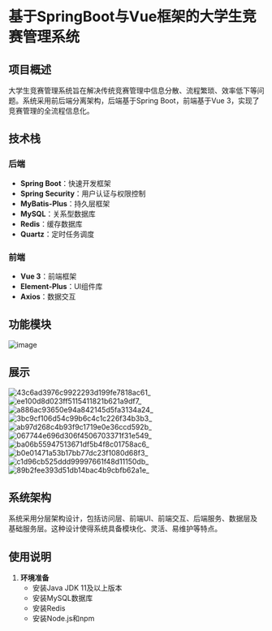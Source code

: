 # 基于SpringBoot与Vue框架的大学生竞赛管理系统

## 项目概述

大学生竞赛管理系统旨在解决传统竞赛管理中信息分散、流程繁琐、效率低下等问题。系统采用前后端分离架构，后端基于Spring Boot，前端基于Vue 3，实现了竞赛管理的全流程信息化。

## 技术栈

### 后端
- &zwnj;**Spring Boot**&zwnj;：快速开发框架
- &zwnj;**Spring Security**&zwnj;：用户认证与权限控制
- &zwnj;**MyBatis-Plus**&zwnj;：持久层框架
- &zwnj;**MySQL**&zwnj;：关系型数据库
- &zwnj;**Redis**&zwnj;：缓存数据库
- &zwnj;**Quartz**&zwnj;：定时任务调度

### 前端
- &zwnj;**Vue 3**&zwnj;：前端框架
- &zwnj;**Element-Plus**&zwnj;：UI组件库
- &zwnj;**Axios**&zwnj;：数据交互

## 功能模块

![image](https://github.com/user-attachments/assets/bc91ad85-167b-492a-8a10-8302ec3a3de5)

## 展示
![43c6ad3976c9922293d199fe7818ac61_](https://github.com/user-attachments/assets/9d1a50cf-8e46-438d-bd62-896baaa14122)
![ee100d8d023ff5115411821b621a9df7_](https://github.com/user-attachments/assets/a5d2fdf3-de0f-4b06-a18b-d635dda4e4bc)
![a886ac93650e94a842145d5fa3134a24_](https://github.com/user-attachments/assets/dda2369f-9ac6-4b1c-9dd1-01a004daf0ab)
![3bc9cf106d54c99b6c4c1c226f34b3b3_](https://github.com/user-attachments/assets/8b365f59-d0a7-4ee1-886c-b3cd31e97612)
![ab97d268c4b93f9c1719e0e36ccd592b_](https://github.com/user-attachments/assets/5a7a0910-5dbb-480b-9892-d7822ac154ae)
![067744e696d306f4506703371f31e549_](https://github.com/user-attachments/assets/d4d47bfd-62af-459d-aa6f-e840a7860a67)
![ba06b55947513671df5b4f8c01758ac6_](https://github.com/user-attachments/assets/f68ab1c8-d6c2-414c-ac07-f2f8bade282c)
![b0e01471a53b17bb77dc23f1080d68f3_](https://github.com/user-attachments/assets/ac5f472b-ffd9-48dd-8d91-a4863986c0b5)
![c1d96cb525ddd99997661f48d11150db_](https://github.com/user-attachments/assets/4ef5acaf-1e04-4b5b-b0d3-321ef06ee6dd)
![89b2fee393d51db14bac4b9cbfb62a1e_](https://github.com/user-attachments/assets/fe694c6b-0443-4556-afed-a4480894d75b)

## 系统架构

系统采用分层架构设计，包括访问层、前端UI、前端交互、后端服务、数据层及基础服务层。这种设计使得系统具备模块化、灵活、易维护等特点。

## 使用说明

1. &zwnj;**环境准备**&zwnj;
   - 安装Java JDK 11及以上版本
   - 安装MySQL数据库
   - 安装Redis
   - 安装Node.js和npm
